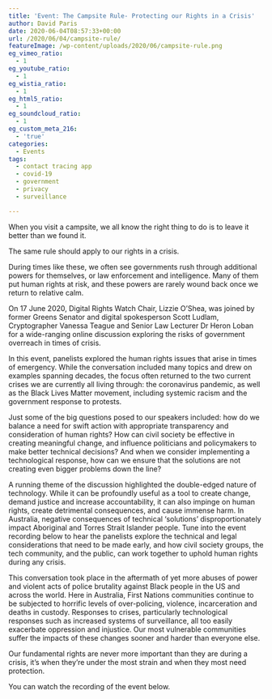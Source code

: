 ```yaml
---
title: 'Event: The Campsite Rule- Protecting our Rights in a Crisis'
author: David Paris
date: 2020-06-04T08:57:33+00:00
url: /2020/06/04/campsite-rule/
featureImage: /wp-content/uploads/2020/06/campsite-rule.png
eg_vimeo_ratio:
  - 1
eg_youtube_ratio:
  - 1
eg_wistia_ratio:
  - 1
eg_html5_ratio:
  - 1
eg_soundcloud_ratio:
  - 1
eg_custom_meta_216:
  - 'true'
categories:
  - Events
tags:
  - contact tracing app
  - covid-19
  - government
  - privacy
  - surveillance

---
```

When you visit a campsite, we all know the right thing to do is to leave it better than we found it.

The same rule should apply to our rights in a crisis.

During times like these, we often see governments rush through additional powers for themselves, or law enforcement and intelligence. Many of them put human rights at risk, and these powers are rarely wound back once we return to relative calm.

On 17 June 2020, Digital Rights Watch Chair, Lizzie O’Shea, was joined by former Greens Senator and digital spokesperson Scott Ludlam, Cryptographer Vanessa Teague and Senior Law Lecturer Dr Heron Loban for a wide-ranging online discussion exploring the risks of government overreach in times of crisis.​

In this event, panelists explored the human rights issues that arise in times of emergency. While the conversation included many topics and drew on examples spanning decades, the focus often returned to the two current crises we are currently all living through: the coronavirus pandemic, as well as the Black Lives Matter movement, including systemic racism and the government response to protests.

Just some of the big questions posed to our speakers included: how do we balance a need for swift action with appropriate transparency and consideration of human rights? How can civil society be effective in creating meaningful change, and influence politicians and policymakers to make better technical decisions? And when we consider implementing a technological response, how can we ensure that the solutions are not creating even bigger problems down the line?

A running theme of the discussion highlighted the double-edged nature of technology. While it can be profoundly useful as a tool to create change, demand justice and increase accountability, it can also impinge on human rights, create detrimental consequences, and cause immense harm. In Australia, negative consequences of technical ‘solutions’ disproportionately impact Aboriginal and Torres Strait Islander people. Tune into the event recording below to hear the panelists explore the technical and legal considerations that need to be made early, and how civil society groups, the tech community, and the public, can work together to uphold human rights during any crisis.

This conversation took place in the aftermath of yet more abuses of power and violent acts of police brutality against Black people in the US and across the world. Here in Australia, First Nations communities continue to be subjected to horrific levels of over-policing, violence, incarceration and deaths in custody. Responses to crises, particularly technological responses such as increased systems of surveillance, all too easily exacerbate oppression and injustice. Our most vulnerable communities suffer the impacts of these changes sooner and harder than everyone else.

Our fundamental rights are never more important than they are during a crisis, it’s when they’re under the most strain and when they most need protection.

You can watch the recording of the event below.<figure class="wp-block-embed-youtube wp-block-embed is-type-video is-provider-youtube wp-embed-aspect-16-9 wp-has-aspect-ratio">

<div class="wp-block-embed__wrapper">
</div></figure>